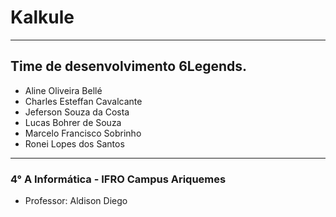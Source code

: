 # Kalkule
___

## Time de desenvolvimento 6Legends.
* Aline Oliveira Bellé
* Charles Esteffan Cavalcante
* Jeferson Souza da Costa
* Lucas Bohrer de Souza
* Marcelo Francisco Sobrinho
* Ronei Lopes dos Santos

___

### 4° A Informática - IFRO Campus Ariquemes
 * Professor: Aldison Diego
